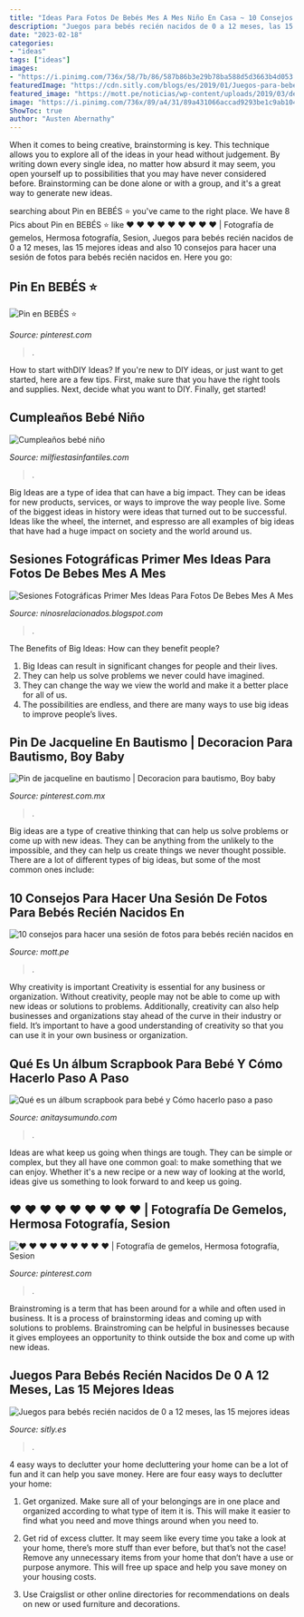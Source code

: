 ```yaml
---
title: "Ideas Para Fotos De Bebés Mes A Mes Niño En Casa ~ 10 Consejos Para Hacer Una Sesión De Fotos Para Bebés Recién Nacidos En"
description: "Juegos para bebés recién nacidos de 0 a 12 meses, las 15 mejores ideas"
date: "2023-02-18"
categories:
- "ideas"
tags: ["ideas"]
images:
- "https://i.pinimg.com/736x/58/7b/86/587b86b3e29b78ba588d5d3663b4d053.jpg"
featuredImage: "https://cdn.sitly.com/blogs/es/2019/01/Juegos-para-bebés-recién-nacidos.jpg"
featured_image: "https://mott.pe/noticias/wp-content/uploads/2019/03/define-el-estilo-para-las-fotos-new-born-en-casa.jpg"
image: "https://i.pinimg.com/736x/89/a4/31/89a431066accad9293be1c9ab1045da3.jpg"
ShowToc: true
author: "Austen Abernathy"
---
```



When it comes to being creative, brainstorming is key. This technique allows you to explore all of the ideas in your head without judgement. By writing down every single idea, no matter how absurd it may seem, you open yourself up to possibilities that you may have never considered before. Brainstorming can be done alone or with a group, and it's a great way to generate new ideas.

	

		
searching about Pin en BEBÉS ⭐️ you've came to the right place. We have 8 Pics about Pin en BEBÉS ⭐️ like ♥ ♥ ♥ ♥ ♥ ♥ ♥ ♥ ♥ | Fotografía de gemelos, Hermosa fotografía, Sesion, Juegos para bebés recién nacidos de 0 a 12 meses, las 15 mejores ideas and also 10 consejos para hacer una sesión de fotos para bebés recién nacidos en. Here you go:
		
    
## Pin En BEBÉS ⭐️

<img loading=lazy src="https://i.pinimg.com/736x/58/7b/86/587b86b3e29b78ba588d5d3663b4d053.jpg" onerror="this.onerror=null;this.src='https://tse3.mm.bing.net/th?id=OIP.f4RQsy_E1xUl7cIAqQeGowHaHE&amp;pid=15.1';" alt="Pin en BEBÉS ⭐️">

_Source: pinterest.com_

>. 

	

How to start withDIY Ideas?
If you're new to DIY ideas, or just want to get started, here are a few tips. First, make sure that you have the right tools and supplies. Next, decide what you want to DIY. Finally, get started!

    
## Cumpleaños Bebé Niño

<img loading=lazy src="https://mm.milfiestasinfantiles.com/uploads/2012/04/cumple-bebe-nino-mesa-dulces.jpg" onerror="this.onerror=null;this.src='https://tse1.mm.bing.net/th?id=OIP.yV3dNMv1jnGRQiesk2Y5kwAAAA&amp;pid=15.1';" alt="Cumpleaños bebé niño">

_Source: milfiestasinfantiles.com_

>. 

	

Big Ideas are a type of idea that can have a big impact. They can be ideas for new products, services, or ways to improve the way people live. Some of the biggest ideas in history were ideas that turned out to be successful. Ideas like the wheel, the internet, and espresso are all examples of big ideas that have had a huge impact on society and the world around us.

    
## Sesiones Fotográficas Primer Mes Ideas Para Fotos De Bebes Mes A Mes

<img loading=lazy src="https://www.somosmamas.com.ar/wp-content/uploads/2017/12/primera-navidad-11-1.jpg" onerror="this.onerror=null;this.src='https://tse1.mm.bing.net/th?id=OIP.WEzMaW0IggPLQOHRSbZSOwHaEN&amp;pid=15.1';" alt="Sesiones Fotográficas Primer Mes Ideas Para Fotos De Bebes Mes A Mes">

_Source: ninosrelacionados.blogspot.com_

>. 

	

The Benefits of Big Ideas: How can they benefit people?
1. Big Ideas can result in significant changes for people and their lives.
2. They can help us solve problems we never could have imagined.
3. They can change the way we view the world and make it a better place for all of us.
4. The possibilities are endless, and there are many ways to use big ideas to improve people’s lives.

    
## Pin De Jacqueline En Bautismo | Decoracion Para Bautismo, Boy Baby

<img loading=lazy src="https://jihanshanum.com/wp-content/uploads/2018/09/birthday-party-decoration-ideas-69.jpg" onerror="this.onerror=null;this.src='https://tse3.mm.bing.net/th?id=OIP.I5LiKmGgbvBgZBagB14SuQHaKJ&amp;pid=15.1';" alt="Pin de jacqueline en bautismo | Decoracion para bautismo, Boy baby">

_Source: pinterest.com.mx_

>. 

	

Big ideas are a type of creative thinking that can help us solve problems or come up with new ideas. They can be anything from the unlikely to the impossible, and they can help us create things we never thought possible. There are a lot of different types of big ideas, but some of the most common ones include: 

    
## 10 Consejos Para Hacer Una Sesión De Fotos Para Bebés Recién Nacidos En

<img loading=lazy src="https://mott.pe/noticias/wp-content/uploads/2019/03/define-el-estilo-para-las-fotos-new-born-en-casa.jpg" onerror="this.onerror=null;this.src='https://tse2.mm.bing.net/th?id=OIP.pgUCjPdJ1A1Fbsf1YLVLtwHaET&amp;pid=15.1';" alt="10 consejos para hacer una sesión de fotos para bebés recién nacidos en">

_Source: mott.pe_

>. 

	

Why creativity is important
Creativity is essential for any business or organization. Without creativity, people may not be able to come up with new ideas or solutions to problems. Additionally, creativity can also help businesses and organizations stay ahead of the curve in their industry or field. It’s important to have a good understanding of creativity so that you can use it in your own business or organization.

    
## ️Qué Es Un álbum Scrapbook Para Bebé Y Cómo Hacerlo Paso A Paso

<img loading=lazy src="https://anitaysumundo.com/wp-content/uploads/2015/06/album-para-bebe-interior7.jpg" onerror="this.onerror=null;this.src='https://tse3.mm.bing.net/th?id=OIP.tocA9JzsAir4IbU5N3AQ3AHaHY&amp;pid=15.1';" alt="️Qué es un álbum scrapbook para bebé y Cómo hacerlo paso a paso">

_Source: anitaysumundo.com_

>. 

	

Ideas are what keep us going when things are tough. They can be simple or complex, but they all have one common goal: to make something that we can enjoy. Whether it's a new recipe or a new way of looking at the world, ideas give us something to look forward to and keep us going.

    
## ♥ ♥ ♥ ♥ ♥ ♥ ♥ ♥ ♥ | Fotografía De Gemelos, Hermosa Fotografía, Sesion

<img loading=lazy src="https://i.pinimg.com/736x/89/a4/31/89a431066accad9293be1c9ab1045da3.jpg" onerror="this.onerror=null;this.src='https://tse1.mm.bing.net/th?id=OIP.k2ZR-NxNGS_MW7SrcZG5_gHaE7&amp;pid=15.1';" alt="♥ ♥ ♥ ♥ ♥ ♥ ♥ ♥ ♥ | Fotografía de gemelos, Hermosa fotografía, Sesion">

_Source: pinterest.com_

>. 

	

Brainstroming is a term that has been around for a while and often used in business. It is a process of brainstorming ideas and coming up with solutions to problems. Brainstroming can be helpful in businesses because it gives employees an opportunity to think outside the box and come up with new ideas.

    
## Juegos Para Bebés Recién Nacidos De 0 A 12 Meses, Las 15 Mejores Ideas

<img loading=lazy src="https://cdn.sitly.com/blogs/es/2019/01/Juegos-para-bebés-recién-nacidos.jpg" onerror="this.onerror=null;this.src='https://tse1.mm.bing.net/th?id=OIP.VYHCLJmPEqe7IDqpzixMWAHaE7&amp;pid=15.1';" alt="Juegos para bebés recién nacidos de 0 a 12 meses, las 15 mejores ideas">

_Source: sitly.es_

>. 

	

4 easy ways to declutter your home
decluttering your home can be a lot of fun and it can help you save money. Here are four easy ways to declutter your home:
1. Get organized. Make sure all of your belongings are in one place and organized according to what type of item it is. This will make it easier to find what you need and move things around when you need to.

2. Get rid of excess clutter. It may seem like every time you take a look at your home, there’s more stuff than ever before, but that’s not the case! Remove any unnecessary items from your home that don’t have a use or purpose anymore. This will free up space and help you save money on your housing costs.

3. Use Craigslist or other online directories for recommendations on deals on new or used furniture and decorations.

